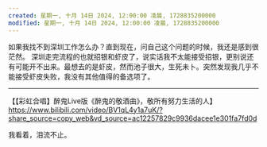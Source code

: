 ```yaml
---
created: 星期一, 十月 14日 2024, 12:00:00 凌晨, 1728835200000
modified: 星期一, 十月 14日 2024, 12:00:00 凌晨, 1728835200000
---
```



如果我找不到深圳工作怎么办？直到现在，问自己这个问题的时候，我还是感到很茫然。
深圳走完流程的也就招银和虾皮了，说实话我不太能接受招银，更别说还有可能开不出来。最想去的是虾皮，然而池子很大，生死未卜。突然发现我几乎不能接受虾皮失败，我没有其他值得的备选项了。

---

【【彩虹合唱】醉鬼Live版《醉鬼的敬酒曲》，敬所有努力生活的人】 https://www.bilibili.com/video/BV1qL4y1a7uK/?share_source=copy_web&vd_source=ac12257829c9936dacee1e301fa7fd0d

我看着，泪流不止。
